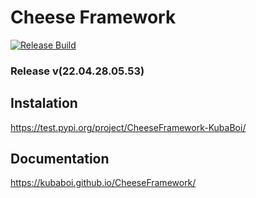 # Cheese Framework

[![Release Build](https://github.com/KubaBoi/CheeseFramework/actions/workflows/realeaseDate.yml/badge.svg?branch=main)](https://github.com/KubaBoi/CheeseFramework/actions/workflows/realeaseDate.yml)

### Release v(22.04.28.05.53)

## Instalation

https://test.pypi.org/project/CheeseFramework-KubaBoi/

## Documentation

https://kubaboi.github.io/CheeseFramework/